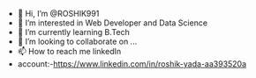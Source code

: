- 👋 Hi, I’m @ROSHIK991
- 👀 I’m interested in Web Developer and Data Science
- 🌱 I’m currently learning B.Tech
- 💞️ I’m looking to collaborate on ...
- 📫 How to reach me linkedIn 
- account:-https://www.linkedin.com/in/roshik-yada-aa393520a

<!---
ROSHIK991/ROSHIK991 is a ✨ special ✨ repository because its `README.md` (this file) appears on your GitHub profile.
You can click the Preview link to take a look at your changes.
--->
